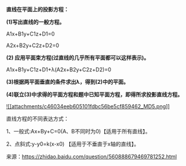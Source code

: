 **直线在平面上的投影方程：**

**(1)写出直线的一般方程。**

A1x+B1y+C1z+D1=0

A2x+B2y+C2z+D2=0

**(2) 应用平面束方程(过直线的几乎所有平面都可以这样表示)。**

A1x+B1y+C1z+D1+λ(A2x+B2y+C2z+D2)=0

**(3)根据两平面垂直的条件求出λ，得到(2)中的平面。**

**(4)联立(3)中求得的平面方程和题中已知平面方程，即得所求投影直线方程。**

[![[attachments/c46034eeb605101fdbc56be5cf859462_MD5.png]]](https://iknow-pic.cdn.bcebos.com/bf096b63f6246b6061e34ee4f9f81a4c500fa2b5 "点击查看大图")

直线方程的不同表达方式：

1、一般式:Ax+By+C=0(A、B不同时为0)【适用于所有直线】。

2、点斜式:y-y0=k(x-x0) 【适用于不垂直于x轴的直线】。

来源：https://zhidao.baidu.com/question/560888679469781252.html

